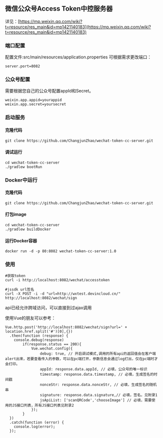 ## 微信公众号Access Token中控服务器

详见：[https://mp.weixin.qq.com/wiki?t=resource/res_main&id=mp1421140183](https://mp.weixin.qq.com/wiki?t=resource/res_main&id=mp1421140183)

### 端口配置
配置文件:src/main/resources/application.properties
可根据需求更改端口：
```
server.port=8082
```

### 公众号配置

需要根据您自己的公众号配置appId和Secret。
```
weixin.app.appid=yourappid
weixin.app.secret=yoursecret
```

### 启动服务

#### 克隆代码

```
git clone https://github.com/ChangjunZhao/wechat-token-cc-server.git
```
#### 调试运行

```
cd wechat-token-cc-server
./gradlew bootRun
```

### Docker中运行

#### 克隆代码

```
git clone https://github.com/ChangjunZhao/wechat-token-cc-server.git
```

#### 打包image

```
cd wechat-token-cc-server
./gradlew buildDocker
```

#### 运行Docker容器
```
docker run -d -p 80:8082 wechat-token-cc-server:1.0
```

### 使用

```
#获取token
curl -i http://localhost:8082/wechat/accesstoken

#jssdk url签名
curl -X POST -i -d "url=http://wxtest.devincloud.cn/" http://localhost:8082/wechat/sign
```

api已经允许跨域访问，可以直接到过ajax调用

使用Vue的朋友可以参考：
```
Vue.http.post('http://localhost:8082/wechat/sign?url=' + location.href.split('#')[0],{})
  .then(function (response) {
  	console.debug(response)
	  	if(response.status == 200){
	  		Vue.wechat.config({
		        debug: true, // 开启调试模式,调用的所有api的返回值会在客户端alert出来，若要查看传入的参数，可以在pc端打开，参数信息会通过log打出，仅在pc端时才会打印。
		        appId: response.data.appId, // 必填，公众号的唯一标识
		        timestamp: response.data.timestamp, // 必填，生成签名的时间戳
		        nonceStr: response.data.nonceStr, // 必填，生成签名的随机串
		        signature: response.data.signature,// 必填，签名，见附录1
		        jsApiList: ['scanQRCode','chooseImage'] // 必填，需要使用的JS接口列表，所有JS接口列表见附录2
		    });
  		}
  })
  .catch(function (error) {
    console.log(error);
  });
```
